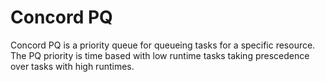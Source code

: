 # Concord PQ

Concord PQ is a priority queue for queueing tasks for a specific resource.  The PQ priority is time based with low runtime tasks taking prescedence over tasks with high runtimes.
